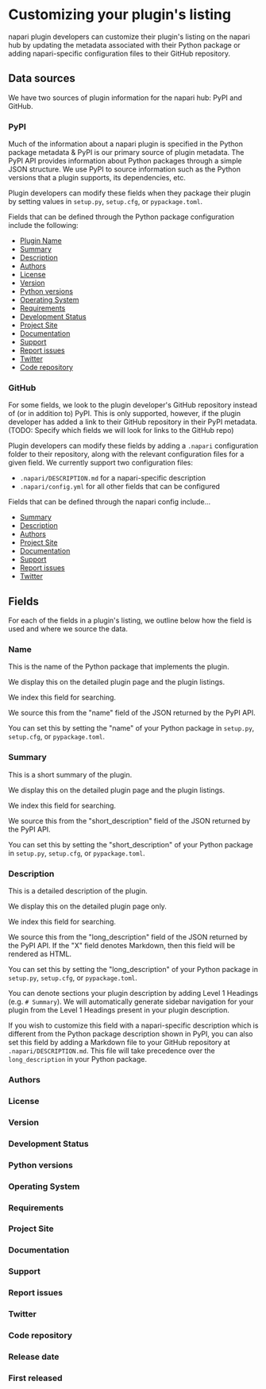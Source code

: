 # Customizing your plugin's listing

napari plugin developers can customize their plugin's listing on the napari hub by updating the metadata associated with their Python package or adding napari-specific configuration files to their GitHub repository.


## Data sources

We have two sources of plugin information for the napari hub: PyPI and GitHub.

### PyPI

Much of the information about a napari plugin is specified in the Python package metadata & PyPI is our primary source of plugin metadata.
The PyPI API provides information about Python packages through a simple JSON structure.
We use PyPI to source information such as the Python versions that a plugin supports, its dependencies, etc.

Plugin developers can modify these fields when they package their plugin by setting values in `setup.py`, `setup.cfg`, or `pypackage.toml`.

Fields that can be defined through the Python package configuration include the following:

- [Plugin Name](#plugin-name)
- [Summary](#summary)
- [Description](#description)
- [Authors](#authors)
- [License](#license)
- [Version](#version)
- [Python versions](#python-versions)
- [Operating System](#operating-system)
- [Requirements](#requirements)
- [Development Status](#development-status)
- [Project Site](#project-site)
- [Documentation](#documentation)
- [Support](#support)
- [Report issues](#report-issues)
- [Twitter](#twitter)
- [Code repository](#code-repository)

### GitHub

For some fields, we look to the plugin developer's GitHub repository instead of (or in addition to) PyPI.
This is only supported, however, if the plugin developer has added a link to their GitHub repository in their PyPI metadata.
(TODO: Specify which fields we will look for links to the GitHub repo)

Plugin developers can modify these fields by adding a `.napari` configuration folder to their repository, along with the relevant configuration files for a given field.
We currently support two configuration files:

- `.napari/DESCRIPTION.md` for a napari-specific description
- `.napari/config.yml` for all other fields that can be configured

Fields that can be defined through the napari config include...

- [Summary](#summary)
- [Description](#description)
- [Authors](#authors)
- [Project Site](#project-site)
- [Documentation](#documentation)
- [Support](#support)
- [Report issues](#report-issues)
- [Twitter](#twitter)

## Fields

For each of the fields in a plugin's listing, we outline below how the field is used and where we source the data.

### Name

This is the name of the Python package that implements the plugin.

We display this on the detailed plugin page and the plugin listings.

We index this field for searching.

We source this from the "name" field of the JSON returned by the PyPI API.

You can set this by setting the "name" of your Python package in `setup.py`, `setup.cfg`, or `pypackage.toml`.

### Summary

This is a short summary of the plugin.

We display this on the detailed plugin page and the plugin listings.

We index this field for searching.

We source this from the "short_description" field of the JSON returned by the PyPI API.

You can set this by setting the "short_description" of your Python package in `setup.py`, `setup.cfg`, or `pypackage.toml`.

### Description

This is a detailed description of the plugin.

We display this on the detailed plugin page only.

We index this field for searching.

We source this from the "long_description" field of the JSON returned by the PyPI API.
If the "X" field denotes Markdown, then this field will be rendered as HTML.

You can set this by setting the "long_description" of your Python package in `setup.py`, `setup.cfg`, or `pypackage.toml`.

You can denote sections your plugin description by adding Level 1 Headings (e.g. `# Summary`).
We will automatically generate sidebar navigation for your plugin from the Level 1 Headings present in your plugin description.

If you wish to customize this field with a napari-specific description which is different from the Python package description shown in PyPI, you can also set this field by adding a Markdown file to your GitHub repository at `.napari/DESCRIPTION.md`.
This file will take precedence over the `long_description` in your Python package.

### Authors

### License

### Version

### Development Status

### Python versions

### Operating System

### Requirements

### Project Site

### Documentation

### Support

### Report issues

### Twitter

### Code repository

### Release date

### First released
